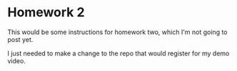 # Homework 2

This would be some instructions for homework two, which I'm not going to post yet. 

I just needed to make a change to the repo that would register for my demo video. 